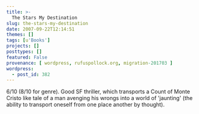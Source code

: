 ```yaml
---
title: >-
  The Stars My Destination
slug: the-stars-my-destination
date: 2007-09-22T12:14:51
themes: []
tags: [u'Books']
projects: []
posttypes: []
featured: False
provenance: [ wordpress, rufuspollock.org, migration-201703 ]
wordpress:
  - post_id: 382
---
```


6/10 (8/10 for genre). Good SF thriller, which transports a Count of Monte Cristo like tale of a man avenging his wrongs into a world of 'jaunting' (the ability to transport oneself from one place another by thought).


